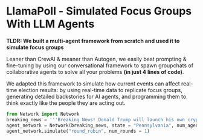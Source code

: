 # LlamaPoll - Simulated Focus Groups With LLM Agents

__TLDR: We built a multi-agent framework from scratch and used it to simulate focus groups__ 

Leaner than CrewAI & meaner than Autogen, we easily beat prompting & fine-tuning by using our conversational framework to spawn groupchats of collaborative agents to solve all your problems __(in just 4 lines of code)__.

We adapted this framework to simulate how current events can affect real-time election results: by using real-time data to replicate focus groups, generating detailed backstories for AI agents, and programming them to think exactly like the people they are acting out. 
```python
from Network import Network
breaking_news = '''Breaking News! Donald Trump will launch his own cryptocurrency.'''
agent_network = Network(breaking_news, state = "Pennsylvania", num_agents = 15)
agent_network.simulate("round_robin", num_rounds = 1)
